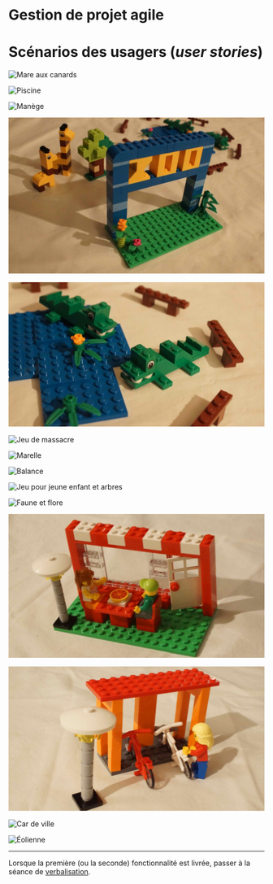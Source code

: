 # Gestion de projet agile

# Scénarios des usagers (*user stories*)

![](http://www.ducklearning.com/wp-content/uploads/2015/10/9389_14.jpg "Mare aux canards")

![](https://le-www-live-s.legocdn.com/images/423923/live/sc/Products/9389/9389_Vig_06/0efa69f4d1d2c93ebf8b95dec6f8d4c6/1c530eab-0177-47c0-bd78-a40600e55a5c/original/1c530eab-0177-47c0-bd78-a40600e55a5c.jpg "Piscine")

![](https://le-www-live-s.legocdn.com/images/423923/live/sc/Products/9389/9389_Vig_10/c762456573a94bfe2906c3323560e8b8/ced0aab0-6c41-4106-a4a8-a40600f461d8/original/ced0aab0-6c41-4106-a4a8-a40600f461d8.jpg "Manège")


![](DSC08112.jpg)

![](DSC08113.jpg)


![](http://www.ducklearning.com/wp-content/uploads/2015/10/9389_8.jpg "Jeu de massacre")

![](https://www.fspartner.no/users/inxcover_mystore_no/images/14776_LEGO__Education_LEGO__Community_Starter_Set_5.jpg "Marelle")

![](http://www.ducklearning.com/wp-content/uploads/2015/10/9389_10.jpg "Balance")

![](http://www.ducklearning.com/wp-content/uploads/2015/10/9389_13.jpg "Jeu pour jeune enfant et arbres")

![](https://www.fspartner.no/users/inxcover_mystore_no/images/14776_LEGO__Education_LEGO__Community_Starter_Set_2.jpg "Faune et flore")

![](DSC08154.jpg)

![](DSC08153.jpg)

![](https://le-www-live-s.legocdn.com/images/423923/live/sc/Products/9389/9389_Vig_20/7691809411537b70609586c6f0ad5df3/62f8fb43-f7bc-41b7-b0e4-a40601167f6c/original/62f8fb43-f7bc-41b7-b0e4-a40601167f6c.jpg "Car de ville")

![](https://le-www-live-s.legocdn.com/images/423923/live/sc/Products/9389/9389_VIG_23/2f752e9dcd94d55f03294279a9a5b939/87619eaf-5006-463e-9a3c-a40600ea2965/original/87619eaf-5006-463e-9a3c-a40600ea2965.jpg "Éolienne")

---

Lorsque la première (ou la seconde) fonctionnalité est livrée, passer à la séance de [verbalisation](defriefing.md).
